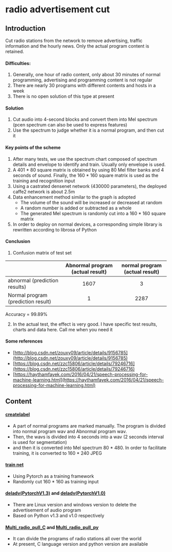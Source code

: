 # radio advertisement cut

## Introduction
Cut radio stations from the network to remove advertising, traffic information and the hourly news. Only the actual program content is retained.

#### Difficulties:
1. Generally, one hour of radio content, only about 30 minutes of normal programming, advertising and programming content is not regular
2. There are nearly 30 programs with different contents and hosts in a week
3. There is no open solution of this type at present

#### Solution
1. Cut audio into 4-second blocks and convert them into Mel spectrum (pcen spectrum can also be used to express features)
2. Use the spectrum to judge whether it is a normal program, and then cut it

#### Key points of the scheme
1. After many tests, we use the spectrum chart composed of spectrum details and envelope to identify and train. Usually only envelope is used.
2. A 401 * 80 square matrix is obtained by using 80 Mel filter banks and 4 seconds of sound. Finally, the 160 * 160 square matrix is used as the training and recognition input
3. Using a castrated densenet network (430000 parameters), the deployed caffe2 network is about 2.5m
4. Data enhancement method similar to the graph is adopted
   * The volume of the sound will be increased or decreased at random
   * A random number is added or subtracted as a whole
   * The generated Mel spectrum is randomly cut into a 160 * 160 square matrix   
5. In order to deploy on normal devices, a corresponding simple library is rewritten according to librosa of Python

#### Conclusion

1. Confusion matrix of test set

| | Abnormal program (actual result) | normal program (actual result)
|:-------|:-----:|:-------:|
| abnormal (prediction results) | 1607 | 3 |
| Normal program (prediction result) | 1 | 2287  |

  Accuracy = 99.89%

2. In the actual test, the effect is very good. I have specific test results, charts and data here. Call me when you need it

#### Some references

  * [http://blog.csdn.net/zouxy09/article/details/9156785](http://blog.csdn.net/zouxy09/article/details/9156785)
  * [https://blog.csdn.net/zzc15806/article/details/79246716](https://blog.csdn.net/zzc15806/article/details/79246716)
  * [https://haythamfayek.com/2016/04/21/speech-processing-for-machine-learning.html](https://haythamfayek.com/2016/04/21/speech-processing-for-machine-learning.html)
  
  
## Content

#### [createlabel](https://github.com/qjchen1972/radio-advertisement-cut/tree/main/createlabel)

* A part of normal programs are marked manually. The program is divided into normal program wav and Abnormal program wav. 
* Then, the wavs is divided into 4 seconds into a wav (2 seconds interval is used for segmentation) 
* and then it is converted into Mel spectrum  80 * 480. In order to facilitate training, it is converted to 160 * 240 JPEG

#### [train net](https://github.com/qjchen1972/radio-advertisement-cut/tree/main/train%20net)
* Using Pytorch as a training framework
* Randomly cut 160 * 160 as training input

#### [deladv(PytorchV1.3)](https://github.com/qjchen1972/radio-advertisement-cut/tree/main/deladv(PytorchV1.3)) and [deladv(PytorchV1.0)](https://github.com/qjchen1972/radio-advertisement-cut/tree/main/deladv(PytorchV1.0))
* There are Linux version and windows version to delete the advertisement of audio program
* Based on Python v1.3 and v1.0 respectively

#### [Multi_radio_pull_C](https://github.com/qjchen1972/radio-advertisement-cut/tree/main/Multi_radio_pull_C) and [Multi_radio_pull_py](https://github.com/qjchen1972/radio-advertisement-cut/tree/main/Multi_radio_pull_py)
* It can divide the programs of radio stations all over the world 
* At present, C language version and python version are available

